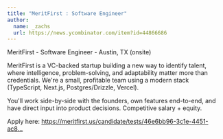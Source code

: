 ```yaml
---
title: "MeritFirst : Software Engineer"
author:
  name: _zachs
  url: https://news.ycombinator.com/item?id=44866686
---
```

MeritFirst - Software Engineer - Austin, TX (onsite)

MeritFirst is a VC-backed startup building a new way to identify talent, where intelligence, problem-solving, and adaptability matter more than credentials. We&#x27;re a small, profitable team using a modern stack (TypeScript, Next.js, Postgres&#x2F;Drizzle, Vercel).

You&#x27;ll work side-by-side with the founders, own features end-to-end, and have direct input into product decisions. Competitive salary + equity.

Apply here: <a href="https:&#x2F;&#x2F;meritfirst.us&#x2F;candidate&#x2F;tests&#x2F;46e6bb96-3c1e-4451-ac81-59874d2a6faf" rel="nofollow">https:&#x2F;&#x2F;meritfirst.us&#x2F;candidate&#x2F;tests&#x2F;46e6bb96-3c1e-4451-ac8...</a>
<JobApplication />
